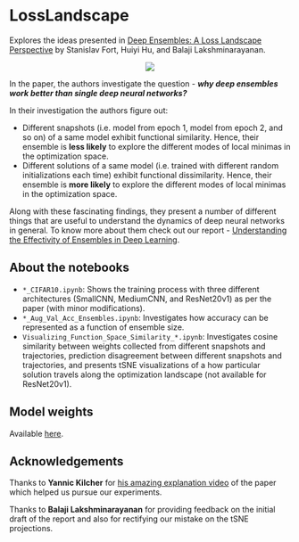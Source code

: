 # LossLandscape
Explores the ideas presented in [Deep Ensembles: A Loss Landscape Perspective](https://arxiv.org/abs/1912.02757) by Stanislav Fort, Huiyi Hu, and Balaji Lakshminarayanan. 

<div align="center">
<img src="https://i.ibb.co/NrR8KFJ/Untitled.png"></img>
</div>

In the paper, the authors investigate the question - ***why deep ensembles work better than single deep neural networks?*** 

In their investigation the authors figure out:

* Different snapshots (i.e. model from epoch 1, model from epoch 2, and so on) of a same model exhibit functional similarity. Hence, their ensemble is **less likely** to explore the different modes of local minimas in the optimization space. 
* Different solutions of a same model (i.e. trained with different random initializations each time) exhibit functional dissimilarity. Hence, their ensemble is **more likely** to explore the different modes of local minimas in the optimization space. 

Along with these fascinating findings, they present a number of different things that are useful to understand the dynamics of deep neural networks in general. To know more about them check out our report - [Understanding the Effectivity of Ensembles in Deep Learning](https://app.wandb.ai/authors/loss-landscape/reports/Understanding-the-effectivity-of-ensembles-in-deep-learning-(tentative)--VmlldzoxODAxNjA). 

## About the notebooks
- `*_CIFAR10.ipynb`: Shows the training process with three different  architectures (SmallCNN, MediumCNN, and ResNet20v1) as per the paper (with minor modifications).
- `*_Aug_Val_Acc_Ensembles.ipynb`: Investigates how accuracy can be represented as a function of ensemble size. 
- `Visualizing_Function_Space_Similarity_*.ipynb`: Investigates cosine similarity between weights collected from different snapshots and trajectories, prediction disagreement between different snapshots and trajectories, and presents tSNE visualizations of a how particular solution travels along the optimization landscape (not available for ResNet20v1). 

## Model weights
Available [here](https://github.com/ayulockin/LossLandscape/releases/tag/v0.1.0). 

## Acknowledgements

Thanks to **Yannic Kilcher** for [his amazing explanation video](https://www.youtube.com/watch?v=5IRlUVrEVL8) of the paper which helped us pursue our experiments. 

Thanks to **Balaji Lakshminarayanan** for providing feedback on the initial draft of the report and also for rectifying our mistake on the tSNE projections. 
